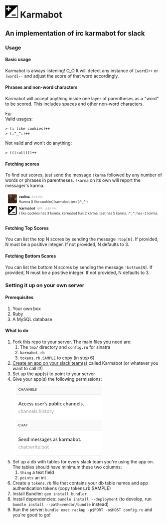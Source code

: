 # ![karmabot icon](pics/karma-icon.png) Karmabot
## An implementation of irc karmabot for slack

### Usage
#### Basic usage
Karmabot is always listening! O_O It will detect any instance of `[word]++` or `[word]--` and adjust the score of that word accordingly.

#### Phrases and non-word characters
Karmabot will accept anything inside one layer of parentheses as a "word" to be scored. This includes spaces and other non-word characters. 

Eg:   
Valid usages:
```
> (i like cookies)++  
> (:^_^:)++
```

Not valid and won't do anything:
```
> ((troll)))++
```

#### Fetching scores
To find out scores, just send the message `!karma` followed by any number of words or phrases in parentheses. `!karma` on its own will report the messager's karma.

![score fetching example](pics/example.png)

#### Fetching Top Scores
You can list the top N scores by sending the message `!top[N]`. If provided, N must be a positive integer. If not provided, N defaults to 3.

#### Fetching Bottom Scores
You can list the bottom N scores by sending the message `!bottom[N]`. If provided, N must be a positive integer. If not provided, N defaults to 3.

### Setting it up on your own server

#### Prerequisites
1. Your own box
2. Ruby
3. A MySQL database

#### What to do
1. Fork this repo to your server. The main files you need are:
   1. The `tmp/` directory and `config.ru` for sinatra
   2. `karmabot.rb`
   3. `tokens.rb.SAMPLE` to copy (in step 6)
2. [Create an app on your slack team(s)](https://api.slack.com/apps) called Karmabot (or whatever you want to call it!)
3. Set up the app(s) to point to your server
4. Give your app(s) the following permissions:  
![channels:history and chat:write:bot](pics/perms.png)
5. Set up a db with tables for every slack team you're using the app on. The tables should have minimum these two columns:
   1. `thing` a text field
   2. `points` an int
6. Create a `tokens.rb` file that contains your db table names and app authentication tokens (copy tokens.rb.SAMPLE)
7. Install Bundler: `gem install bundler`
8. Install dependencies: `bundle install --deployment` (to develop, run `bundle install --path=vendor/bundle` instead)
9. Run the server: `bundle exec rackup -p$PORT -o$HOST config.ru` and you're good to go!
